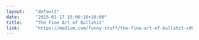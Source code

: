 ```yaml
---
layout:    "default"
date:      "2015-01-17 15:06:16+10:00"
title:     "The Fine Art of Bullshit"
link:      "https://medium.com/funny-stuff/the-fine-art-of-bullshit-c09f7bbb391e"
---
```

